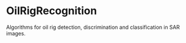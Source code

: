 # OilRigRecognition
Algorithms for oil rig detection, discrimination and classification in SAR images.
